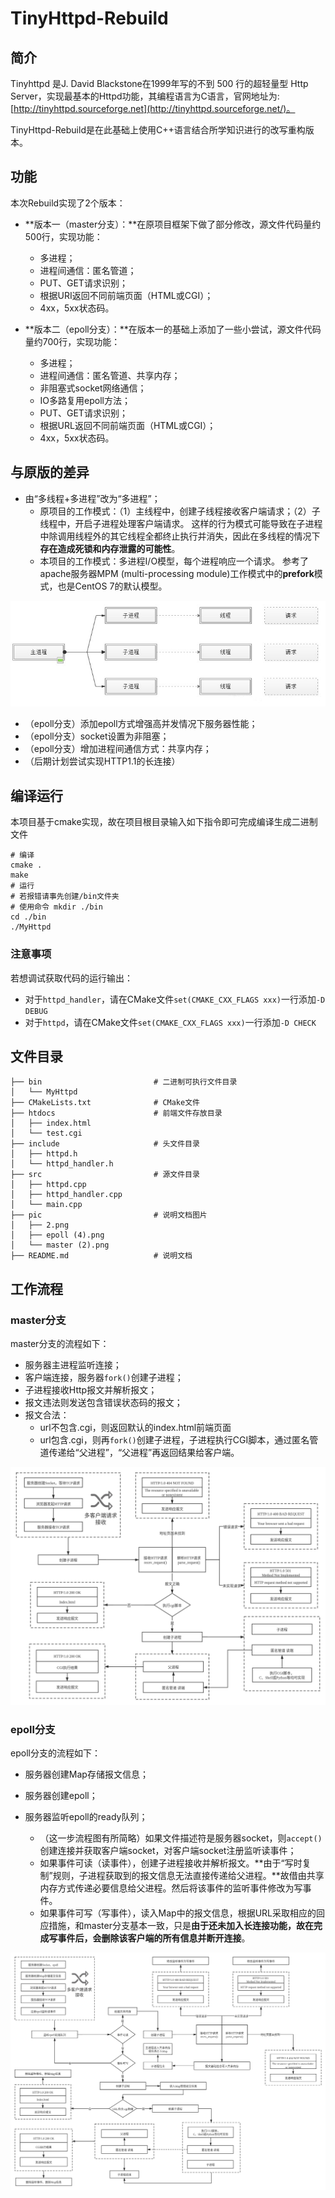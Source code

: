 # TinyHttpd-Rebuild

## 简介

Tinyhttpd 是J. David Blackstone在1999年写的不到 500 行的超轻量型 Http Server，实现最基本的Httpd功能，其编程语言为C语言，官网地址为:[http://tinyhttpd.sourceforge.net](http://tinyhttpd.sourceforge.net/)。

TinyHttpd-Rebuild是在此基础上使用C++语言结合所学知识进行的改写重构版本。



## 功能

本次Rebuild实现了2个版本：

- **版本一（master分支）：**在原项目框架下做了部分修改，源文件代码量约500行，实现功能：
  - 多进程；
  - 进程间通信：匿名管道；
  - PUT、GET请求识别；
  - 根据URI返回不同前端页面（HTML或CGI）；
  - 4xx，5xx状态码。

- **版本二（epoll分支）：**在版本一的基础上添加了一些小尝试，源文件代码量约700行，实现功能：
  - 多进程；
  - 进程间通信：匿名管道、共享内存；
  - 非阻塞式socket网络通信；
  - IO多路复用epoll方法；
  - PUT、GET请求识别；
  - 根据URL返回不同前端页面（HTML或CGI）；
  - 4xx，5xx状态码。



## 与原版的差异

- 由“多线程+多进程”改为“多进程”；
  - 原项目的工作模式：（1）主线程中，创建子线程接收客户端请求；（2）子线程中，开启子进程处理客户端请求。
    这样的行为模式可能导致在子进程中除调用线程外的其它线程全都终止执行并消失，因此在多线程的情况下**存在造成死锁和内存泄露的可能性**。
  - 本项目的工作模式：多进程I/O模型，每个进程响应一个请求。
    参考了apache服务器MPM (multi-processing module)工作模式中的**prefork**模式，也是CentOS 7的默认模型。

![2](pic/2.png)

- （epoll分支）添加epoll方式增强高并发情况下服务器性能；
- （epoll分支）socket设置为非阻塞；
- （epoll分支）增加进程间通信方式：共享内存；
- （后期计划尝试实现HTTP1.1的长连接）



## 编译运行

本项目基于cmake实现，故在项目根目录输入如下指令即可完成编译生成二进制文件

```shell
# 编译
cmake .
make
# 运行
# 若报错请事先创建/bin文件夹
# 使用命令 mkdir ./bin
cd ./bin
./MyHttpd
```

### 注意事项

若想调试获取代码的运行输出：

- 对于`httpd_handler`，请在CMake文件`set(CMAKE_CXX_FLAGS xxx)`一行添加`-D DEBUG`
- 对于`httpd`，请在CMake文件`set(CMAKE_CXX_FLAGS xxx)`一行添加`-D CHECK`



## 文件目录

```
├── bin							# 二进制可执行文件目录				
│   └── MyHttpd
├── CMakeLists.txt				# CMake文件
├── htdocs						# 前端文件存放目录
│   ├── index.html
│   └── test.cgi
├── include						# 头文件目录
│   ├── httpd.h
│   └── httpd_handler.h
├── src							# 源文件目录
│   ├── httpd.cpp
│   ├── httpd_handler.cpp
│   └── main.cpp
├── pic							# 说明文档图片
│   ├── 2.png
│   ├── epoll (4).png
│   └── master (2).png
├── README.md					# 说明文档
```



## 工作流程

### master分支

master分支的流程如下：

- 服务器主进程监听连接；
- 客户端连接，服务器`fork()`创建子进程；
- 子进程接收Http报文并解析报文；
- 报文违法则发送包含错误状态码的报文；
- 报文合法：
  - url不包含.cgi，则返回默认的index.html前端页面
  - url包含.cgi，则再`fork()`创建子进程，子进程执行CGI脚本，通过匿名管道传递给“父进程”，“父进程”再返回结果给客户端。

![master](pic/master.png)

### epoll分支

epoll分支的流程如下：

- 服务器创建Map存储报文信息；
- 服务器创建epoll；

- 服务器监听epoll的ready队列；
  - （这一步流程图有所简略）如果文件描述符是服务器socket，则`accept()`创建连接并获取客户端socket，对客户端socket注册监听读事件；
  - 如果事件可读（读事件），创建子进程接收并解析报文。**由于“写时复制”规则，子进程获取到的报文信息无法直接传递给父进程。**故借由共享内存方式传递必要信息给父进程。然后将该事件的监听事件修改为写事件。
  - 如果事件可写（写事件），读入Map中的报文信息，根据URL采取相应的回应措施，和master分支基本一致，只是**由于还未加入长连接功能，故在完成写事件后，会删除该客户端的所有信息并断开连接**。

![epoll](pic/epoll.png)




